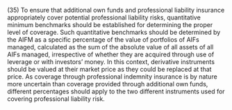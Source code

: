 (35) To ensure that additional own funds and professional liability insurance appropriately cover potential professional liability risks, quantitative minimum benchmarks should be established for determining the proper level of coverage. Such quantitative benchmarks should be determined by the AIFM as a specific percentage of the value of portfolios of AIFs managed, calculated as the sum of the absolute value of all assets of all AIFs managed, irrespective of whether they are acquired through use of leverage or with investors’ money. In this context, derivative instruments should be valued at their market price as they could be replaced at that price. As coverage through professional indemnity insurance is by nature more uncertain than coverage provided through additional own funds, different percentages should apply to the two different instruments used for covering professional liability risk.